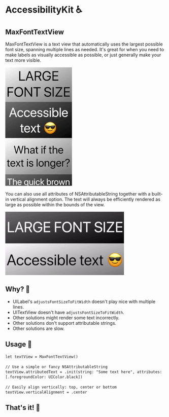 # AccessibilityKit ♿️

## MaxFontTextView 

MaxFontTextView is a text view that automatically uses the largest possible font size, spanning multiple lines as needed. It's great for when you need to make labels as visually accessible as possible, or just generally make your text more visible.

<img src="assets/textview-portrait.gif">

You can also use all attributes of NSAttributableString together with a built-in vertical alignment option. The text will always be efficiently rendered as large as possible within the bounds of the view.

<img src="assets/textview-landscape.gif">

## Why? 🤔

- UILabel's `adjustsFontSizeToFitWidth` doesn't play nice with multiple lines.
- UITextView doesn't have `adjustsFontSizeToFitWidth`.
- Other solutions might render some text incorrectly.
- Other solutions don't support attributable strings.
- Other solutions are slow.

## Usage 📱

```
let textView = MaxFontTextView()

// Use a simple or fancy NSAttributableString
textView.attributedText = .init(string: "Some text here", attributes: [.foregroundColor: UIColor.black])

// Easily align vertically: top, center or bottom
textView.verticalAlignment = .center

```

## That's it! 🚀
